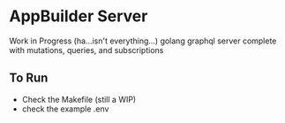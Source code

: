 # AppBuilder Server

Work in Progress (ha...isn't everything...) golang graphql server complete with mutations, queries, and subscriptions

## To Run

- Check the Makefile (still a WIP)
- check the example .env
